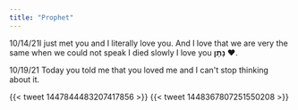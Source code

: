 ```yaml
---
title: "Prophet"
---
```

10/14/21I just met you and I literally love you. And I love that we are very the same when we could not speak I died slowly I love you **נָתָן** :heart:.

10/19/21 Today you told me that you loved me and I can't stop thinking about it.

{{< tweet 1447844483207417856 >}}
{{< tweet 1448367807251550208 >}}